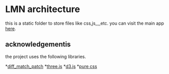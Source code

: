 LMN architecture
==============


this is a static folder to store files like css,js,,,,etc.
you can visit the main app [here](https://github.com/yasushisakai/algodeq_app).



acknowledgementis
-----------------------
the project uses the following libraries.

 *[diff_match_patch](https://code.google.com/p/google-diff-match-patch/)
 *[three.js](https://github.com/mrdoob/three.js/)
 *[d3.js](http://d3js.org/)
 *[pure css](http://purecss.io/)
